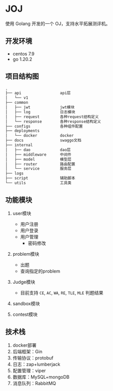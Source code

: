 # JOJ
使用 Golang 开发的一个 OJ，支持水平拓展测评机。


## 开发环境
- centos 7.9
- go 1.20.2


## 项目结构图
```txt
.
├── api                 api层
│   └── v1
├── common
│   ├── jwt             jwt模块
│   ├── log             日志模块
│   ├── request         各种request结构定义
│   └── response        各种response结构定义
├── configs             各种组件配置
├── deployments
│   └── docker          docker
├── docs                swaggo文档
├── internal
│   ├── dao             dao层
│   ├── middleware      中间件
│   ├── model           模型层
│   ├── router          路由配置
│   └── service         服务层
├── logs
├── script              辅助脚本
└── utils               工具类
```


## 功能模块
1. user模块
    - 用户注册
    - 用户登录
    - 用户管理
        - 密码修改

2. problem模块
    - 出题
    - 查询指定的problem

3. Judge模块
    - 目前支持 `CE`, `AC`, `WA`, `RE`, `TLE`, `MLE` 判题结果
   
4. sandbox模块

5. contest模块


## 技术栈
1. docker部署
2. 后端框架：Gin
3. 传输协议：protobuf
4. 日志：zap+lumberjack
5. 配置管理：viper
6. 数据库：MySQL+mongoDB
7. 消息队列：RabbitMQ